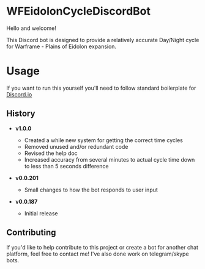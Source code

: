 # WFEidolonCycleDiscordBot

Hello and welcome!

This Discord bot is designed to provide a relatively accurate Day/Night cycle for
Warframe - Plains of Eidolon expansion.

# Usage

If you want to run this yourself you'll need to follow standard boilerplate for 
[Discord.io](https://github.com/izy521/discord.io)


## History

- **v1.0.0**
    - Created a while new system for getting the correct time cycles
    - Removed unused and/or redundant code
    - Revised the help doc
    - Increased accuracy from several minutes to actual cycle time down to less than 5 seconds difference

- **v0.0.201**
    - Small changes to how the bot responds to user input


- **v0.0.187**
    - Initial release


## Contributing

If you'd like to help contribute to this project or create a bot for another chat platform, feel free to
contact me! I've also done work on telegram/skype bots.


